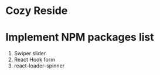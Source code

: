 # Cozy Reside

# Implement NPM packages list
1. Swiper slider
2. React Hook form
3. react-loader-spinner 
